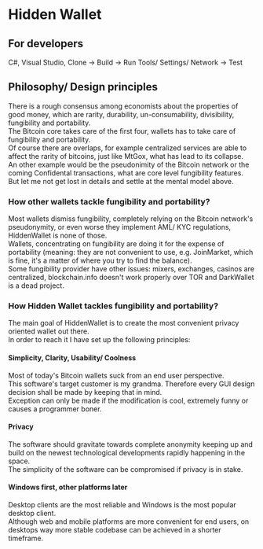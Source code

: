 # Hidden Wallet

## For developers
C#, Visual Studio, Clone -> Build -> Run
Tools/ Settings/ Network -> Test

## Philosophy/ Design principles

There is a rough consensus among economists about the properties of good money, which are rarity, durability, un-consumability, divisibility, fungibility and portability.  
The Bitcoin core takes care of the first four, wallets has to take care of fungibility and portability.  
Of course there are overlaps, for example centralized services are able to affect the rarity of bitcoins, just like MtGox, what has lead to its collapse.  
An other example would be the pseudonimity of the Bitcoin network or the coming Confidental transactions, what are core level fungibility features. 
But let me not get lost in details and settle at the mental model above.

### How other wallets tackle fungibility and portability?

Most wallets dismiss fungibility, completely relying on the Bitcoin network's pseudonymity, or even worse they implement AML/ KYC regulations, HiddenWallet is none of those.  
Wallets, concentrating on fungibility are doing it for the expense of portability (meaning: they are not convenient to use, e.g. JoinMarket, which is fine, it's a matter of where you try to find the balance).  
Some fungibility provider have other issues: mixers, exchanges, casinos are centralized, blockchain.info doesn't work properly over TOR and DarkWallet is a dead project.  

### How Hidden Wallet tackles fungibility and portability?

The main goal of HiddenWallet is to create the most convenient privacy oriented wallet out there.  
In order to reach it I have set up the following principles:

#### Simplicity, Clarity, Usability/ Coolness

Most of today's Bitcoin wallets suck from an end user perspective.  
This software's target customer is my grandma. Therefore every GUI design decision shall be made by keeping that in mind.  
Exception can only be made if the modification is cool, extremely funny or causes a programmer boner.

#### Privacy

The software should gravitate towards complete anonymity keeping up and build on the newest technological developments rapidly happening in the space.  
The simplicity of the software can be compromised if privacy is in stake.

#### Windows first, other platforms later

Desktop clients are the most reliable and Windows is the most popular desktop client.  
Although web and mobile platforms are more convenient for end users, on desktops way more stable codebase can be achieved in a shorter timeframe.
